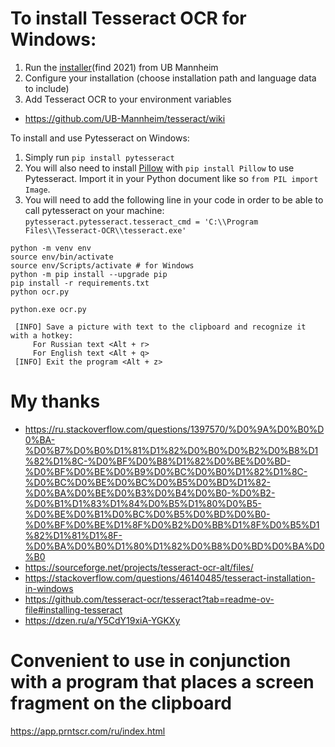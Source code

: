 
# To install Tesseract OCR for Windows:

 1. Run the [installer](https://digi.bib.uni-mannheim.de/tesseract/)(find 2021) from UB Mannheim
 2. Configure your installation (choose installation path and language data to include)
 3. Add Tesseract OCR to your environment variables
- https://github.com/UB-Mannheim/tesseract/wiki

To install and use Pytesseract on Windows:
 1. Simply run `pip install pytesseract`
 2. You will also need to install [Pillow](https://pypi.org/project/Pillow/) with `pip install Pillow` to use Pytesseract. Import it in your Python document like so `from PIL import Image`.
 3. You will need to add the following line in your code in order to be able to call pytesseract on your machine: `pytesseract.pytesseract.tesseract_cmd = 'C:\\Program Files\\Tesseract-OCR\\tesseract.exe'`

```
python -m venv env
source env/bin/activate
source env/Scripts/activate # for Windows
python -m pip install --upgrade pip
pip install -r requirements.txt
python ocr.py
```
```
python.exe ocr.py
```
```
 [INFO] Save a picture with text to the clipboard and recognize it with a hotkey:
     For Russian text <Alt + r>
     For English text <Alt + q>
 [INFO] Exit the program <Alt + z>
```
# My thanks

- https://ru.stackoverflow.com/questions/1397570/%D0%9A%D0%B0%D0%BA-%D0%B7%D0%B0%D1%81%D1%82%D0%B0%D0%B2%D0%B8%D1%82%D1%8C-%D0%BF%D0%B8%D1%82%D0%BE%D0%BD-%D0%BF%D0%BE%D0%B9%D0%BC%D0%B0%D1%82%D1%8C-%D0%BC%D0%BE%D0%BC%D0%B5%D0%BD%D1%82-%D0%BA%D0%BE%D0%B3%D0%B4%D0%B0-%D0%B2-%D0%B1%D1%83%D1%84%D0%B5%D1%80%D0%B5-%D0%BE%D0%B1%D0%BC%D0%B5%D0%BD%D0%B0-%D0%BF%D0%BE%D1%8F%D0%B2%D0%BB%D1%8F%D0%B5%D1%82%D1%81%D1%8F-%D0%BA%D0%B0%D1%80%D1%82%D0%B8%D0%BD%D0%BA%D0%B0
- https://sourceforge.net/projects/tesseract-ocr-alt/files/
- https://stackoverflow.com/questions/46140485/tesseract-installation-in-windows
- https://github.com/tesseract-ocr/tesseract?tab=readme-ov-file#installing-tesseract
- https://dzen.ru/a/Y5CdY19xiA-YGKXy

# Convenient to use in conjunction with a program that places a screen fragment on the clipboard
https://app.prntscr.com/ru/index.html

